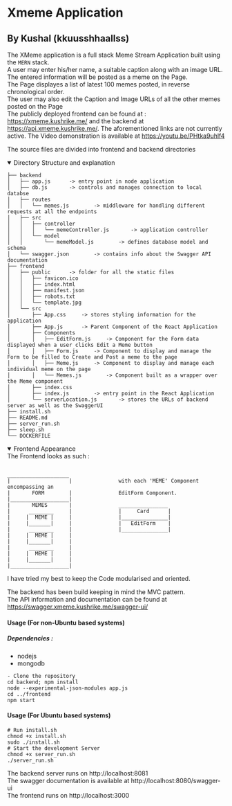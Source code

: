 # Xmeme Application 
## By Kushal (kkuusshhaallss)

The XMeme application is a full stack Meme Stream Application built using the ```MERN``` stack.  
A user may enter his/her name, a suitable caption along with an image URL.  
The entered information will be posted as a meme on the Page.  
The Page displayes a list of latest 100 memes posted, in reverse chronological order.  
The user may also edit the Caption and Image URLs of all the other memes posted on the Page   
The publicly deployed frontend can be found at : https://xmeme.kushrike.me/ and the backend at https://api.xmeme.kushrike.me/. The aforementioned links are not currently active. The Video demonstration is available at https://youtu.be/PHtka9uhlf4  

The source files are divided into frontend and backend directories
<details open>
<summary>Directory Structure and explanation</summary>

```  
├── backend 
│   ├── app.js      -> entry point in node application  
│   ├── db.js       -> controls and manages connection to local databse  
│   ├── routes               
│   │   └── memes.js        -> middleware for handling different requests at all the endpoints  
│   ├── src
│   │   ├── controller  
│   │   │   └── memeController.js       -> application controller  
│   │   └── model  
│   │       └── memeModel.js        -> defines database model and schema  
│   └── swagger.json        -> contains info about the Swagger API documentation  
├── frontend  
│   ├── public      -> folder for all the static files  
│   │   ├── favicon.ico  
│   │   ├── index.html  
│   │   ├── manifest.json  
│   │   ├── robots.txt  
│   │   └── template.jpg  
│   └── src  
│       ├── App.css     -> stores styling information for the application  
│       ├── App.js      -> Parent Component of the React Application  
│       ├── Components  
│       │   ├── EditForm.js     -> Component for the Form data displayed when a user clicks Edit a Meme button  
│       │   ├── Form.js     -> Component to display and manage the Form to be filled to Create and Post a meme to the page  
│       │   ├── Meme.js     -> Component to display and manage each individual meme on the page  
│       │   └── Memes.js        -> Component built as a wrapper over the Meme component  
│       ├── index.css  
│       ├── index.js        -> entry point in the React Application  
│       └── serverLocation.js       -> stores the URLs of backend server as well as the SwaggerUI  
├── install.sh  
├── README.md  
├── server_run.sh  
├── sleep.sh  
└── DOCKERFILE  

```
</details>

<details open>
<summary>Frontend Appearance</summary>
The Frontend looks as such :

```  

____________________
|                   |               with each 'MEME' Component encompassing an
|       FORM        |               EditForm Component.
|___________________|
|       MEMES       |               ________________
|      ________     |               |     Card      |
|     |  MEME |     |               |_______________|       
|     |_______|     |               |   EditForm    |
|      ________     |               |_______________|
|     |  MEME |     |                       
|     |_______|     |
|      ________     |
|     |  MEME |     |
|     |_______|     |
|___________________|

  ```  
</details>


I have tried my best to keep the Code modularised and oriented. <br>

The backend has been build keeping in mind the MVC pattern. <br>
The API information and documentation can be found at https://swagger.xmeme.kushrike.me/swagger-ui/ <br>

#### Usage (For non-Ubuntu based systems)
##### Dependencies :
- nodejs
- mongodb
```
- Clone the repository
cd backend; npm install
node --experimental-json-modules app.js
cd ../frontend
npm start
```
#### Usage (For Ubuntu based systems)
```
# Run install.sh
chmod +x install.sh
sudo ./install.sh
# Start the development Server
chmod +x server_run.sh
./server_run.sh  
```

The backend server runs on http://localhost:8081  
The swagger documentation is available at http://localhost:8080/swagger-ui  
The frontend runs on http://localhost:3000  
